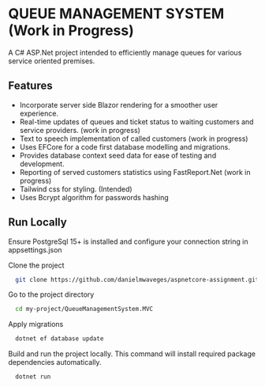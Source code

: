 
# QUEUE MANAGEMENT SYSTEM (Work in Progress)

A C# ASP.Net project intended to efficiently manage queues for various service oriented premises.



## Features

- Incorporate server side Blazor rendering for a       smoother user experience.
- Real-time updates of queues and ticket status to waiting customers and service providers. (work in progress)
- Text to speech implementation of called customers (work in progress)
- Uses EFCore for a code first database modelling and migrations.
- Provides database context seed data for ease of testing and development.
- Reporting of served customers statistics using FastReport.Net (work in progress)
- Tailwind css for styling. (Intended)
- Uses Bcrypt algorithm for passwords hashing



## Run Locally
Ensure PostgreSql 15+ is installed and configure your connection string in appsettings.json


Clone the project

```bash
  git clone https://github.com/danielmwaveges/aspnetcore-assignment.git
```

Go to the project directory

```bash
  cd my-project/QueueManagementSystem.MVC
```

Apply migrations

```bash
  dotnet ef database update
```

Build and run the project locally. This command will install required package dependencies automatically.
```bash
  dotnet run
```

